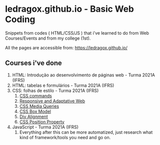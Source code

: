 # ledragox.github.io - Basic Web Coding

Snippets from codes ( HTML/CSS/JS ) that i've learned to do from Web Courses/Events and from my college (1st).

All the pages are accessible from: https://ledragox.github.io/

## Courses i've done

1. HTML: Introdução ao desenvolvimento de páginas web - Turma 2021A (IFRS)
2. HTML: tabelas e formulários - Turma 2021A (IFRS)
3. CSS: folhas de estilo - Turma 2021A (IFRS)
   1. [CSS commands](http://www.reveillere.fr/M2WEB/sheets/css.pdf)
   2. [Responsive and Adaptative Web](https://pt.slideshare.net/heraldo100/web-design-responsivo-e-adaptativo-html5css3)
   3. [CSS Media Queries](https://www.devmedia.com.br/utilizando-css-media-queries/27085)
   4. [CSS Box Model](https://www.w3schools.com/css/css_boxmodel.asp)
   5. [Div Alignment](https://learnlayout.com/inline-block.html)
   6. [CSS Position Property](https://www.w3schools.com/css/css_positioning.asp)
4. JavaScript - Turma 2021A (IFRS)
   1. Everything after this can be more automatized, just research what kind of framework/tools you need and go on.
